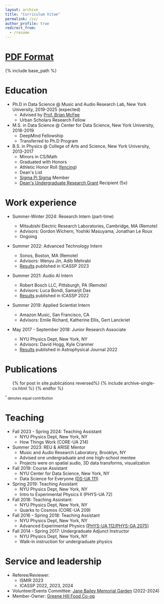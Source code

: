 ```yaml
---
layout: archive
title: "Curriculum Vitae" 
permalink: /cv/
author_profile: true
redirect_from:
  - /resume
---
```

# [PDF Format](../files/Ick_CV.pdf)

{% include base_path %}

Education
======
* Ph.D in Data Science @ Music and Audio Research Lab, New York University, 2019-2025 (expected)
  - Advised by [Prof. Brian McFee](https://brianmcfee.net/)
  - Urban Scholars Research Fellow
* M.S. in Data Science @ Center for Data Science, New York University, 2018-2019
  - DeepMind Fellowship
  - Transferred to Ph.D Program
* B.S. in Physics @ College of Arts and Science, New York University, 2013-2017
  - Minors in CS/Math
  - Graduated with Honors
  - Athletic Honor Roll ([fencing](https://gonyuathletics.com/sports/mens-fencing/roster/chris-ick/7426))
  - Dean's List
  - [Sigma Pi Sigma](https://www.sigmapisigma.org/) Member
  - [Dean's Undergraduate Research Grant](https://cas.nyu.edu/undergraduate-research/deans-undergraduate-research-fund.html) Recipient (5x)

Work experience
======
* Summer-Winter 2024: Research Intern (part-time)
  * Mitsubishi Electric Research Laboratories, Cambridge, MA (Remote)
  * Advisors: Gordon Wichern, Yoshiki Masuyama, Jonathan Le Roux
  * Ongoing

* Summer 2022: Advanced Technology Intern
  * Sonos, Boston, MA (Remote)
  * Advisors: Wenyu Jin, Adib Mehrabi
  * [Results](../publication/2023_blindparameterest) published in ICASSP 2023

* Summer 2021: Audio AI Intern
  * Robert Bosch LLC, Pittsburgh, PA (Remote)
  * Advisors: Luca Bondi, Samarjit Das
  * [Results](../publication/2022_acousticimaging) published in ICASSP 2022

* Summer 2019: Applied Scientist Intern
  * Amazon Music, San Francisco, CA
  * Advisors: Emile Richard, Katherine Ellis, Gert Lanckriet

* May 2017 - September 2018: Junior Research Associate
  * NYU Physics Dept, New York, NY
  * Advisors: David Hogg, Kyle Cranmer
  * [Results](../publication/2022_qpo) published in Astrophysical Journal 2022


Publications
======
  <ul>{% for post in site.publications reversed%}
    {% include archive-single-cv.html %}
  {% endfor %}</ul>
<small><sup>*</sup> denotes equal contribution</small>

Teaching
======
* Fall 2023 - Spring 2024: Teaching Assistant
  * NYU Physics Dept, New York, NY
  * How Things Work (CORE-UA 214)
* Summer 2023: REU & ARISE Mentor
  * Music and Audio Research Laboratory, Brooklyn, NY
  * Advised one undergraduate and one high-school mentee
  * Projects were on spatial audio, 3D data transforms, visualization
* Fall 2019: Course Assistant
  * NYU Center for Data Science, New York, NY
  * Data Science for Everyone [(DS-UA 111)](https://wp.nyu.edu/ds4e/)
* Spring 2019: Teaching Assistant
  * NYU Physics Dept, New York, NY
  * Intro to Experimental Physics II (PHYS-UA 72)
* Fall 2018: Teaching Assistant:
  * NYU Physics Dept, New York, NY
  * Quarks to Cosmos (CORE-UA 209)
* Fall 2016 - Spring 2018: Teaching Assistant
  * NYU Physics Dept, New York, NY
  * Advanced Experimental Physics [(PHYS-UA 112/PHYS-GA 2075)](https://physics.nyu.edu/~physlab/Experimental_Phys/Experimental_phys.html)
* Fall 2014 - Spring 2017: Undergraduate Adjunct Instructor
  * NYU Physics Dept, New York, NY
  * Walk-in instruction for undergraduate physics
  
Service and leadership
======
* Referee/Reviewer:
  * ISMIR 2023
  * ICASSP 2022, 2023, 2024
* Volunteer/Events Committee: [Jane Bailey Memorial Garden](https://www.nyrp.org/en/gardens-and-parks/jane-bailey-memorial-garden/) (2022-2024)
* Member-Owner: [Greene Hill Food Co-op](https://www.greenehillfood.coop/)
